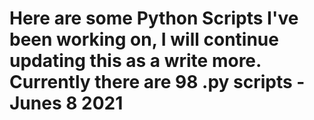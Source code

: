 # Here are some Python Scripts I've been working on, I will continue updating this as a write more. Currently there are 98 .py scripts - Junes 8 2021
